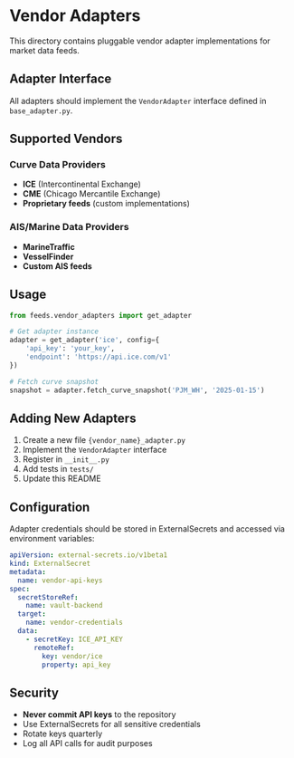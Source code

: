 # Vendor Adapters

This directory contains pluggable vendor adapter implementations for market data feeds.

## Adapter Interface

All adapters should implement the `VendorAdapter` interface defined in `base_adapter.py`.

## Supported Vendors

### Curve Data Providers
- **ICE** (Intercontinental Exchange)
- **CME** (Chicago Mercantile Exchange)
- **Proprietary feeds** (custom implementations)

### AIS/Marine Data Providers
- **MarineTraffic**
- **VesselFinder**
- **Custom AIS feeds**

## Usage

```python
from feeds.vendor_adapters import get_adapter

# Get adapter instance
adapter = get_adapter('ice', config={
    'api_key': 'your_key',
    'endpoint': 'https://api.ice.com/v1'
})

# Fetch curve snapshot
snapshot = adapter.fetch_curve_snapshot('PJM_WH', '2025-01-15')
```

## Adding New Adapters

1. Create a new file `{vendor_name}_adapter.py`
2. Implement the `VendorAdapter` interface
3. Register in `__init__.py`
4. Add tests in `tests/`
5. Update this README

## Configuration

Adapter credentials should be stored in ExternalSecrets and accessed via environment variables:

```yaml
apiVersion: external-secrets.io/v1beta1
kind: ExternalSecret
metadata:
  name: vendor-api-keys
spec:
  secretStoreRef:
    name: vault-backend
  target:
    name: vendor-credentials
  data:
    - secretKey: ICE_API_KEY
      remoteRef:
        key: vendor/ice
        property: api_key
```

## Security

- **Never commit API keys** to the repository
- Use ExternalSecrets for all sensitive credentials
- Rotate keys quarterly
- Log all API calls for audit purposes
